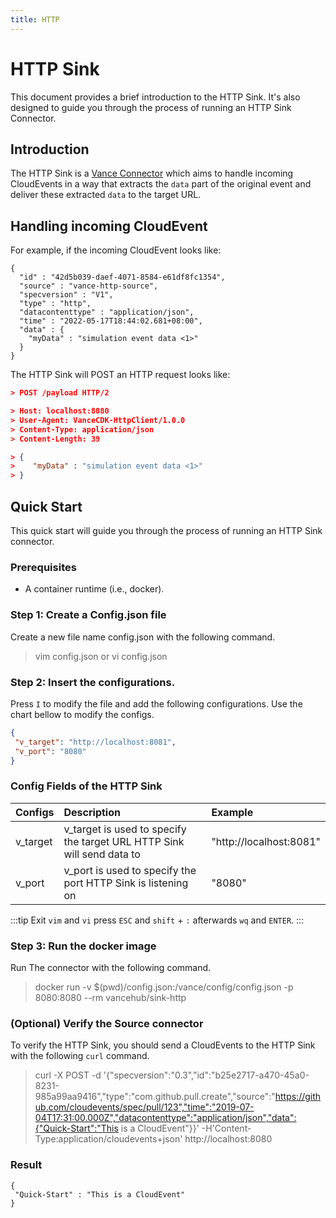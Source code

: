 ```yaml
---
title: HTTP
---
```


# HTTP Sink
This document provides a brief introduction
to the HTTP Sink. It's also designed to guide you through the
process of running an HTTP Sink Connector.

## Introduction
The HTTP Sink is a [Vance Connector][vc] which aims to handle incoming CloudEvents in a way that extracts the `data` part of the
original event and deliver these extracted `data` to the target URL.

## Handling incoming CloudEvent
For example, if the incoming CloudEvent looks like:

```http
{
  "id" : "42d5b039-daef-4071-8584-e61df8fc1354",
  "source" : "vance-http-source",
  "specversion" : "V1",
  "type" : "http",
  "datacontenttype" : "application/json",
  "time" : "2022-05-17T18:44:02.681+08:00",
  "data" : {
    "myData" : "simulation event data <1>"
  }
}
```

The HTTP Sink will POST an HTTP request looks like:

``` json
> POST /payload HTTP/2

> Host: localhost:8080
> User-Agent: VanceCDK-HttpClient/1.0.0
> Content-Type: application/json
> Content-Length: 39

> {
>    "myData" : "simulation event data <1>"
> }
```
## Quick Start
This quick start will guide you through the process of running an HTTP Sink connector.

### Prerequisites
- A container runtime (i.e., docker).

### Step 1: Create a Config.json file
Create a new file name config.json with the following command.
> vim config.json
or
> vi config.json

### Step 2: Insert the configurations.
Press `I` to modify the file and add the following configurations. Use the chart bellow to modify the configs.
 ```json
 {
  "v_target": "http://localhost:8081",
  "v_port": "8080"
}
 ```

### Config Fields of the HTTP Sink
| Configs   | Description                                                            | Example                 |
|:----------|:-----------------------------------------------------------------------|:------------------------|
| v_target  | v_target is used to specify the target URL HTTP Sink will send data to | "http://localhost:8081" |
| v_port    | v_port is used to specify the port HTTP Sink is listening on           | "8080"                  |

:::tip
Exit `vim` and `vi` press `ESC` and `shift` + `:` afterwards `wq` and `ENTER`.
:::

### Step 3: Run the docker image
Run The connector with the following command.
> docker run -v $(pwd)/config.json:/vance/config/config.json -p 8080:8080 --rm vancehub/sink-http


### (Optional) Verify the Source connector
To verify the HTTP Sink, you should send a CloudEvents to the HTTP Sink with the following `curl` command.
 > curl -X POST -d '{"specversion":"0.3","id":"b25e2717-a470-45a0-8231-985a99aa9416","type":"com.github.pull.create","source":"https://github.com/cloudevents/spec/pull/123","time":"2019-07-04T17:31:00.000Z","datacontenttype":"application/json","data":{"Quick-Start":"This is a CloudEvent"}}' -H'Content-Type:application/cloudevents+json' http://localhost:8080 

### Result

 ```shell
{
  "Quick-Start" : "This is a CloudEvent"
}
 ```

[vc]: https://github.com/vanus-labs/vance-docs/blob/main/docs/concept.md
[config]: https://github.com/vanus-labs/vance-docs/blob/main/docs/connector.md